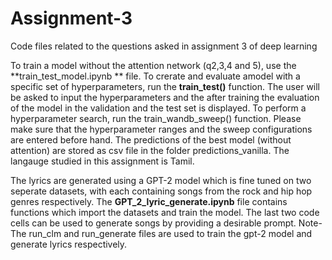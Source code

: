 # Assignment-3
Code files related to the questions asked in assignment 3 of deep learning

To train a model without the attention network (q2,3,4 and 5), use the **train_test_model.ipynb ** file.
To crerate and evaluate amodel with a specific set of hyperparameters, run the **train_test()** function. The user will be asked to input the hyperparameters and the after training the evaluation of the model in the validation and the test set is displayed. To perform a hyperparameter search, run the train_wandb_sweep() function. Please make sure that the hyperparameter ranges and the sweep configurations are entered before hand. 
The predictions of the best model (without attention) are stored as csv file in the folder predictions_vanilla. The langauge studied in this assignment is Tamil.
















The lyrics are generated using a GPT-2 model which is fine tuned on two seperate datasets, with each containing songs from the rock and hip hop genres respectively. The **GPT_2_lyric_generate.ipynb** file contains functions which import the datasets and train the model. The last two code cells can be used to generate songs by providing a desirable prompt. 
Note- The run_clm and run_generate files are used to train the gpt-2 model and generate lyrics respectively.
